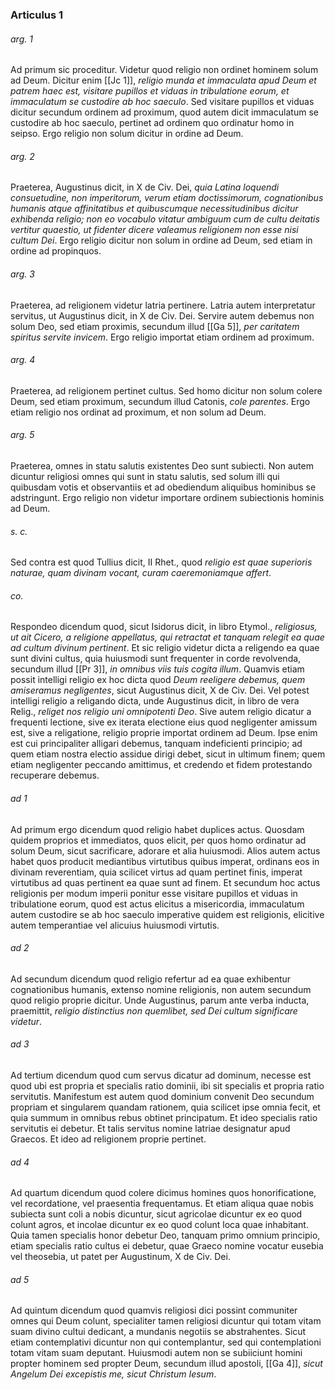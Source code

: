 ### Articulus 1

###### arg. 1
Ad primum sic proceditur. Videtur quod religio non ordinet hominem solum ad Deum. Dicitur enim [[Jc 1]], *religio munda et immaculata apud Deum et patrem haec est, visitare pupillos et viduas in tribulatione eorum, et immaculatum se custodire ab hoc saeculo*. Sed visitare pupillos et viduas dicitur secundum ordinem ad proximum, quod autem dicit immaculatum se custodire ab hoc saeculo, pertinet ad ordinem quo ordinatur homo in seipso. Ergo religio non solum dicitur in ordine ad Deum.

###### arg. 2
Praeterea, Augustinus dicit, in X de Civ. Dei, *quia Latina loquendi consuetudine, non imperitorum, verum etiam doctissimorum, cognationibus humanis atque affinitatibus et quibuscumque necessitudinibus dicitur exhibenda religio; non eo vocabulo vitatur ambiguum cum de cultu deitatis vertitur quaestio, ut fidenter dicere valeamus religionem non esse nisi cultum Dei*. Ergo religio dicitur non solum in ordine ad Deum, sed etiam in ordine ad propinquos.

###### arg. 3
Praeterea, ad religionem videtur latria pertinere. Latria autem interpretatur servitus, ut Augustinus dicit, in X de Civ. Dei. Servire autem debemus non solum Deo, sed etiam proximis, secundum illud [[Ga 5]], *per caritatem spiritus servite invicem*. Ergo religio importat etiam ordinem ad proximum.

###### arg. 4
Praeterea, ad religionem pertinet cultus. Sed homo dicitur non solum colere Deum, sed etiam proximum, secundum illud Catonis, *cole parentes*. Ergo etiam religio nos ordinat ad proximum, et non solum ad Deum.

###### arg. 5
Praeterea, omnes in statu salutis existentes Deo sunt subiecti. Non autem dicuntur religiosi omnes qui sunt in statu salutis, sed solum illi qui quibusdam votis et observantiis et ad obediendum aliquibus hominibus se adstringunt. Ergo religio non videtur importare ordinem subiectionis hominis ad Deum.

###### s. c.
Sed contra est quod Tullius dicit, II Rhet., quod *religio est quae superioris naturae, quam divinam vocant, curam caeremoniamque affert*.

###### co.
Respondeo dicendum quod, sicut Isidorus dicit, in libro Etymol., *religiosus, ut ait Cicero, a religione appellatus, qui retractat et tanquam relegit ea quae ad cultum divinum pertinent*. Et sic religio videtur dicta a religendo ea quae sunt divini cultus, quia huiusmodi sunt frequenter in corde revolvenda, secundum illud [[Pr 3]], *in omnibus viis tuis cogita illum*. Quamvis etiam possit intelligi religio ex hoc dicta quod *Deum reeligere debemus, quem amiseramus negligentes*, sicut Augustinus dicit, X de Civ. Dei. Vel potest intelligi religio a religando dicta, unde Augustinus dicit, in libro de vera Relig., *religet nos religio uni omnipotenti Deo*. Sive autem religio dicatur a frequenti lectione, sive ex iterata electione eius quod negligenter amissum est, sive a religatione, religio proprie importat ordinem ad Deum. Ipse enim est cui principaliter alligari debemus, tanquam indeficienti principio; ad quem etiam nostra electio assidue dirigi debet, sicut in ultimum finem; quem etiam negligenter peccando amittimus, et credendo et fidem protestando recuperare debemus.

###### ad 1
Ad primum ergo dicendum quod religio habet duplices actus. Quosdam quidem proprios et immediatos, quos elicit, per quos homo ordinatur ad solum Deum, sicut sacrificare, adorare et alia huiusmodi. Alios autem actus habet quos producit mediantibus virtutibus quibus imperat, ordinans eos in divinam reverentiam, quia scilicet virtus ad quam pertinet finis, imperat virtutibus ad quas pertinent ea quae sunt ad finem. Et secundum hoc actus religionis per modum imperii ponitur esse visitare pupillos et viduas in tribulatione eorum, quod est actus elicitus a misericordia, immaculatum autem custodire se ab hoc saeculo imperative quidem est religionis, elicitive autem temperantiae vel alicuius huiusmodi virtutis.

###### ad 2
Ad secundum dicendum quod religio refertur ad ea quae exhibentur cognationibus humanis, extenso nomine religionis, non autem secundum quod religio proprie dicitur. Unde Augustinus, parum ante verba inducta, praemittit, *religio distinctius non quemlibet, sed Dei cultum significare videtur*.

###### ad 3
Ad tertium dicendum quod cum servus dicatur ad dominum, necesse est quod ubi est propria et specialis ratio dominii, ibi sit specialis et propria ratio servitutis. Manifestum est autem quod dominium convenit Deo secundum propriam et singularem quandam rationem, quia scilicet ipse omnia fecit, et quia summum in omnibus rebus obtinet principatum. Et ideo specialis ratio servitutis ei debetur. Et talis servitus nomine latriae designatur apud Graecos. Et ideo ad religionem proprie pertinet.

###### ad 4
Ad quartum dicendum quod colere dicimus homines quos honorificatione, vel recordatione, vel praesentia frequentamus. Et etiam aliqua quae nobis subiecta sunt coli a nobis dicuntur, sicut agricolae dicuntur ex eo quod colunt agros, et incolae dicuntur ex eo quod colunt loca quae inhabitant. Quia tamen specialis honor debetur Deo, tanquam primo omnium principio, etiam specialis ratio cultus ei debetur, quae Graeco nomine vocatur eusebia vel theosebia, ut patet per Augustinum, X de Civ. Dei.

###### ad 5
Ad quintum dicendum quod quamvis religiosi dici possint communiter omnes qui Deum colunt, specialiter tamen religiosi dicuntur qui totam vitam suam divino cultui dedicant, a mundanis negotiis se abstrahentes. Sicut etiam contemplativi dicuntur non qui contemplantur, sed qui contemplationi totam vitam suam deputant. Huiusmodi autem non se subiiciunt homini propter hominem sed propter Deum, secundum illud apostoli, [[Ga 4]], *sicut Angelum Dei excepistis me, sicut Christum Iesum*.

